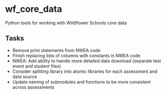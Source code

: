 # wf_core_data

Python tools for working with Wildflower Schools core data

## Tasks
* Remove print statements from NWEA code
* Finish replacing lists of columns with constants in NWEA code
* NWEA: Add ability to handle more detailed data download (separate test event and student files)
* Consider splitting library into atomic libraries for each assessment and data source
* Update naming of submodules and functions to be more consistent across assessments
